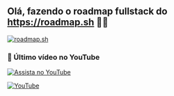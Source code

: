 ## Olá, fazendo o roadmap fullstack do https://roadmap.sh 👋😁

<a href="https://roadmap.sh"><img src="https://roadmap.sh/card/tall/67ee8440d3017ef47d201a64?variant=dark&roadmaps=full-stack" alt="roadmap.sh"/></a>
### 🎥 Último vídeo no YouTube

[![Assista no YouTube](https://img.youtube.com/vi/hze41JATdF4/hqdefault.jpg)](https://youtu.be/hze41JATdF4)

[![YouTube](https://img.shields.io/badge/YouTube-Inscreva--se-red?logo=youtube&style=for-the-badge)](https://youtube.com/@seucanal)
<!--
**pedropalmarella/pedropalmarella** is a ✨ _special_ ✨ repository because its `README.md` (this file) appears on your GitHub profile.

Here are some ideas to get you started:

- 🔭 I’m currently working on ...
- 🌱 I’m currently learning ...
- 👯 I’m looking to collaborate on ...
- 🤔 I’m looking for help with ...
- 💬 Ask me about ...
- 📫 How to reach me: ...
- 😄 Pronouns: ...
- ⚡ Fun fact: ...
-->
